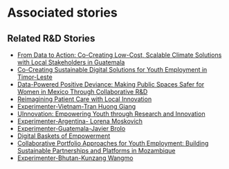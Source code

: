 # Associated stories

<!-- !!DO NOT REMOVE!! start autogenerated hyperlinks -->
## Related R&D Stories
- [From Data to Action: Co-Creating Low-Cost, Scalable Climate Solutions with Local Stakeholders in Guatemala](/RnD-Archive/stories/?doc=Explorers_GTM)
- [Co-Creating Sustainable Digital Solutions for Youth Employment in Timor-Leste](/RnD-Archive/stories/?doc=Explorers_TLS)
- [Data-Powered Positive Deviance: Making Public Spaces Safer for Women in Mexico Through Collaborative R&D](/RnD-Archive/stories/?doc=Explorers_MEX)
- [Reimagining Patient Care with Local Innovation](/RnD-Archive/stories/?doc=Explorers_RWA)
- [Experimenter-Vietnam-Tran Huong Giang](/RnD-Archive/stories/?doc=Experimenters_VNM)
- [UInnovation: Empowering Youth through Research and Innovation](/RnD-Archive/stories/?doc=Explorers_TGO)
- [Experimenter-Argentina- Lorena Moskovich](/RnD-Archive/stories/?doc=Experimenters_ARG)
- [Experimenter-Guatemala-Javier Brolo](/RnD-Archive/stories/?doc=Experimenters_GTM)
- [Digital Baskets of Empowerment](/RnD-Archive/stories/?doc=Explorers_SLV)
- [Collaborative Portfolio Approaches for Youth Employment: Building Sustainable Partnerships and Platforms in Mozambique](/RnD-Archive/stories/?doc=Explorers_MOZ)
- [Experimenter-Bhutan-Kunzang Wangmo](/RnD-Archive/stories/?doc=Experimenters_BTN)
<!-- !!DO NOT REMOVE!! end autogenerated hyperlinks -->